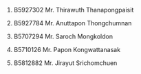 1. B5927302 Mr. Thirawuth Thanapongpaisit

2. B5927784 Mr. Anuttapon Thongchumnan
3. B5707294 Mr. Saroch Mongkoldon
4. B5710126  Mr. Papon Kongwattanasak
5. B5812882 Mr. Jirayut Srichomchuen

 

